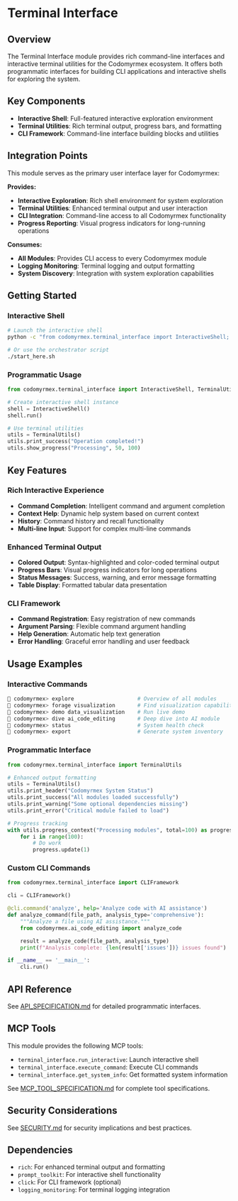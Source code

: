 # Terminal Interface

## Overview

The Terminal Interface module provides rich command-line interfaces and interactive terminal utilities for the Codomyrmex ecosystem. It offers both programmatic interfaces for building CLI applications and interactive shells for exploring the system.

## Key Components

- **Interactive Shell**: Full-featured interactive exploration environment
- **Terminal Utilities**: Rich terminal output, progress bars, and formatting
- **CLI Framework**: Command-line interface building blocks and utilities

## Integration Points

This module serves as the primary user interface layer for Codomyrmex:

**Provides:**
- **Interactive Exploration**: Rich shell environment for system exploration
- **Terminal Utilities**: Enhanced terminal output and user interaction
- **CLI Integration**: Command-line access to all Codomyrmex functionality
- **Progress Reporting**: Visual progress indicators for long-running operations

**Consumes:**
- **All Modules**: Provides CLI access to every Codomyrmex module
- **Logging Monitoring**: Terminal logging and output formatting
- **System Discovery**: Integration with system exploration capabilities

## Getting Started

### Interactive Shell
```bash
# Launch the interactive shell
python -c "from codomyrmex.terminal_interface import InteractiveShell; InteractiveShell().run()"

# Or use the orchestrator script
./start_here.sh
```

### Programmatic Usage
```python
from codomyrmex.terminal_interface import InteractiveShell, TerminalUtils

# Create interactive shell instance
shell = InteractiveShell()
shell.run()

# Use terminal utilities
utils = TerminalUtils()
utils.print_success("Operation completed!")
utils.show_progress("Processing", 50, 100)
```

## Key Features

### Rich Interactive Experience
- **Command Completion**: Intelligent command and argument completion
- **Context Help**: Dynamic help system based on current context
- **History**: Command history and recall functionality
- **Multi-line Input**: Support for complex multi-line commands

### Enhanced Terminal Output
- **Colored Output**: Syntax-highlighted and color-coded terminal output
- **Progress Bars**: Visual progress indicators for long operations
- **Status Messages**: Success, warning, and error message formatting
- **Table Display**: Formatted tabular data presentation

### CLI Framework
- **Command Registration**: Easy registration of new commands
- **Argument Parsing**: Flexible command argument handling
- **Help Generation**: Automatic help text generation
- **Error Handling**: Graceful error handling and user feedback

## Usage Examples

### Interactive Commands
```bash
🐜 codomyrmex> explore                    # Overview of all modules
🐜 codomyrmex> forage visualization       # Find visualization capabilities
🐜 codomyrmex> demo data_visualization    # Run live demo
🐜 codomyrmex> dive ai_code_editing       # Deep dive into AI module
🐜 codomyrmex> status                     # System health check
🐜 codomyrmex> export                     # Generate system inventory
```

### Programmatic Interface
```python
from codomyrmex.terminal_interface import TerminalUtils

# Enhanced output formatting
utils = TerminalUtils()
utils.print_header("Codomyrmex System Status")
utils.print_success("All modules loaded successfully")
utils.print_warning("Some optional dependencies missing")
utils.print_error("Critical module failed to load")

# Progress tracking
with utils.progress_context("Processing modules", total=100) as progress:
    for i in range(100):
        # Do work
        progress.update(1)
```

### Custom CLI Commands
```python
from codomyrmex.terminal_interface import CLIFramework

cli = CLIFramework()

@cli.command('analyze', help='Analyze code with AI assistance')
def analyze_command(file_path, analysis_type='comprehensive'):
    """Analyze a file using AI assistance."""
    from codomyrmex.ai_code_editing import analyze_code

    result = analyze_code(file_path, analysis_type)
    print(f"Analysis complete: {len(result['issues'])} issues found")

if __name__ == '__main__':
    cli.run()
```

## API Reference

See [API_SPECIFICATION.md](API_SPECIFICATION.md) for detailed programmatic interfaces.

## MCP Tools

This module provides the following MCP tools:
- `terminal_interface.run_interactive`: Launch interactive shell
- `terminal_interface.execute_command`: Execute CLI commands
- `terminal_interface.get_system_info`: Get formatted system information

See [MCP_TOOL_SPECIFICATION.md](MCP_TOOL_SPECIFICATION.md) for complete tool specifications.

## Security Considerations

See [SECURITY.md](SECURITY.md) for security implications and best practices.

## Dependencies

- `rich`: For enhanced terminal output and formatting
- `prompt_toolkit`: For interactive shell functionality
- `click`: For CLI framework (optional)
- `logging_monitoring`: For terminal logging integration
